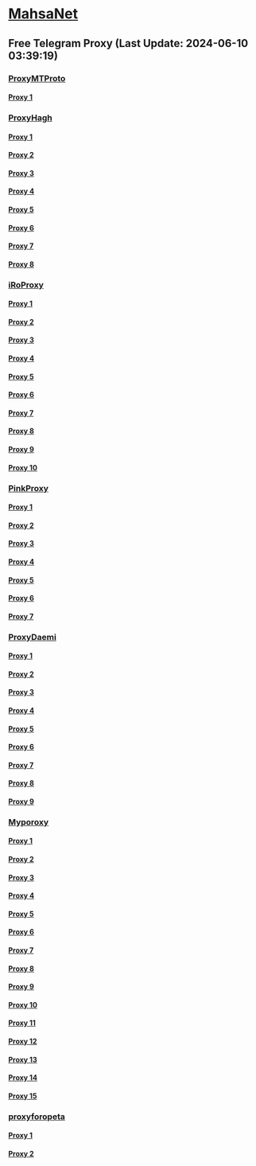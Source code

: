
# [MahsaNet](https://t.me/mahsa_net)
## Free Telegram Proxy (Last Update: 2024-06-10 03:39:19)
### [ProxyMTProto](https://t.me/ProxyMTProto)
#### [Proxy 1](tg://proxy?server=78.47.78.175&port=1919&secret=7HQighJPBNMYVRNB6tdkVw)
### [ProxyHagh](https://t.me/ProxyHagh)
#### [Proxy 1](tg://proxy?server=newmcill.com.iranzell.co.uk.do_yo.want_to.clash_with.this.microsoft.com.there_is_no.place_nano.localhost.bing.com.count_with_me.cyou.com.now_sudo.rm_rf.ddns.net.we_are_here.again_to_fight.with_everyone.i_am.the_internet.special_wayairancell.emirblog.com.&port=798&secret=7HQighJPBNMYVRNB6tdkVw)
#### [Proxy 2](tg://proxy?server=newmcill.com.iranzell.co.uk.do_yo.want_to.clash_with.this.microsoft.com.there_is_no.place_nano.localhost.bing.com.count_with_me.cyou.com.now_sudo.rm_rf.ddns.net.we_are_here.again_to_fight.with_everyone.i_am.the_internet.special_wayairancell.emirblog.com.&port=798&secret=7HQighJPBNMYVRNB6tdkVw)
#### [Proxy 3](tg://proxy?server=newmcill.com.iranzell.co.uk.do_yo.want_to.clash_with.this.microsoft.com.there_is_no.place_nano.localhost.bing.com.count_with_me.cyou.com.now_sudo.rm_rf.ddns.net.we_are_here.again_to_fight.with_everyone.i_am.the_internet.special_wayairancell.emirblog.com.&port=798&secret=7HQighJPBNMYVRNB6tdkVw)
#### [Proxy 4](tg://proxy?server=newmcill.com.iranzell.co.uk.do_yo.want_to.clash_with.this.microsoft.com.there_is_no.place_nano.localhost.bing.com.count_with_me.cyou.com.now_sudo.rm_rf.ddns.net.we_are_here.again_to_fight.with_everyone.i_am.the_internet.special_wayairancell.emirblog.com.&port=798&secret=7HQighJPBNMYVRNB6tdkVw)
#### [Proxy 5](tg://proxy?server=newmcill.com.iranzell.co.uk.do_yo.want_to.clash_with.this.microsoft.com.there_is_no.place_nano.localhost.bing.com.count_with_me.cyou.com.now_sudo.rm_rf.ddns.net.we_are_here.again_to_fight.with_everyone.i_am.the_internet.special_wayairancell.emirblog.com.&port=798&secret=7HQighJPBNMYVRNB6tdkVw)
#### [Proxy 6](tg://proxy?server=newmcill.com.iranzell.co.uk.do_yo.want_to.clash_with.this.microsoft.com.there_is_no.place_nano.localhost.bing.com.count_with_me.cyou.com.now_sudo.rm_rf.ddns.net.we_are_here.again_to_fight.with_everyone.i_am.the_internet.special_wayairancell.emirblog.com.&port=798&secret=7HQighJPBNMYVRNB6tdkVw)
#### [Proxy 7](tg://proxy?server=newmcill.com.iranzell.co.uk.do_yo.want_to.clash_with.this.microsoft.com.there_is_no.place_nano.localhost.bing.com.count_with_me.cyou.com.now_sudo.rm_rf.ddns.net.we_are_here.again_to_fight.with_everyone.i_am.the_internet.special_wayairancell.emirblog.com.&port=798&secret=7HQighJPBNMYVRNB6tdkVw)
#### [Proxy 8](tg://proxy?server=newmcill.com.iranzell.co.uk.do_yo.want_to.clash_with.this.microsoft.com.there_is_no.place_nano.localhost.bing.com.count_with_me.cyou.com.now_sudo.rm_rf.ddns.net.we_are_here.again_to_fight.with_everyone.i_am.the_internet.special_wayairancell.emirblog.com.&port=798&secret=7HQighJPBNMYVRNB6tdkVw)
### [iRoProxy](https://t.me/iRoProxy)
#### [Proxy 1](tg://proxy?server=103.69.224.182&port=66&secret=7HQighJPBNMYVRNB6tdkVw)
#### [Proxy 2](tg://proxy?server=103.69.224.162&port=66&secret=7HQighJPBNMYVRNB6tdkVw)
#### [Proxy 3](tg://proxy?server=103.69.224.181&port=6&secret=7HQighJPBNMYVRNB6tdkVw)
#### [Proxy 4](tg://proxy?server=103.69.224.141&port=6&secret=7HQighJPBNMYVRNB6tdkVw)
#### [Proxy 5](tg://proxy?server=103.69.224.218&port=6&secret=7HQighJPBNMYVRNB6tdkVw)
#### [Proxy 6](tg://proxy?server=103.69.224.121&port=6&secret=7HQighJPBNMYVRNB6tdkVw)
#### [Proxy 7](tg://proxy?server=103.69.224.142&port=66&secret=7HQighJPBNMYVRNB6tdkVw)
#### [Proxy 8](tg://proxy?server=103.69.224.241&port=6&secret=7HQighJPBNMYVRNB6tdkVw)
#### [Proxy 9](tg://proxy?server=103.69.224.161&port=6&secret=7HQighJPBNMYVRNB6tdkVw)
#### [Proxy 10](tg://proxy?server=103.69.224.122&port=66&secret=7HQighJPBNMYVRNB6tdkVw)
### [PinkProxy](https://t.me/PinkProxy)
#### [Proxy 1](tg://proxy?server=88.80.135.94&port=7643&secret=7HQighJPBNMYVRNB6tdkVw)
#### [Proxy 2](tg://proxy?server=88.80.135.28&port=7643&secret=7HQighJPBNMYVRNB6tdkVw)
#### [Proxy 3](tg://proxy?server=185.115.161.241&port=43&secret=7HQighJPBNMYVRNB6tdkVw)
#### [Proxy 4](tg://proxy?server=185.115.161.197&port=8085&secret=7HQighJPBNMYVRNB6tdkVw)
#### [Proxy 5](tg://proxy?server=103.69.224.218&port=6&secret=7HQighJPBNMYVRNB6tdkVw)
#### [Proxy 6](tg://proxy?server=94.177.51.2&port=8443&secret=7HQighJPBNMYVRNB6tdkVw)
#### [Proxy 7](tg://proxy?server=88.80.135.210&port=777&secret=7HQighJPBNMYVRNB6tdkVw)
### [ProxyDaemi](https://t.me/ProxyDaemi)
#### [Proxy 1](tg://proxy?server=49.12.76.196&port=77&secret=7HQighJPBNMYVRNB6tdkVw)
#### [Proxy 2](tg://proxy?server=78.46.237.161&port=1919&secret=7HQighJPBNMYVRNB6tdkVw)
#### [Proxy 3](tg://proxy?server=newmcill.com.iranzell.co.uk.do_yo.want_to.clash_with.this.microsoft.com.there_is_no.place_nano.localhost.bing.com.count_with_me.cyou.com.now_sudo.rm_rf.ddns.net.we_are_here.again_to_fight.with_everyone.i_am.the_internet.special_wayairancell.emirblog.com.&port=798&secret=7HQighJPBNMYVRNB6tdkVw)
#### [Proxy 4](tg://proxy?server=195.201.32.156&port=7443&secret=7HQighJPBNMYVRNB6tdkVw)
#### [Proxy 5](tg://proxy?server=cloudflare.com.nokia.co.uk.do_you.want_to.clash_without.this.www.microsoft.com.there_is_no.place_like.localhost.www.bing.com.count_with_me.cyou.net.digikala.com.msn.com.bsi.ir.enamad.ir.now_sudo.again_to_fight.everyone.i_am.udp_internet.tcp-udp.co.uk.&port=3443&secret=FgMBAgABAAH8AwOG4kw63QPQ)
#### [Proxy 6](tg://proxy?server=188.245.35.219&port=7443&secret=7HQighJPBNMYVRNB6tdkVw)
#### [Proxy 7](tg://proxy?server=Dash.Cloudflare.com.www.google.com.hercoll.pw&port=1919&secret=7HQighJPBNMYVRNB6tdkVw)
#### [Proxy 8](tg://proxy?server=cloudflare.com.nukia.com.do_you.want_to.clash_without.this.www.microsoft.com.there_is_no.place_like.localhost.www.bing.com.count_with_me.cyou.net.digikala.com.msn.com.bsi.ir.enamad.ir.now_sudo.again_to_fight.everyone.i_am.order-bl1k-netconf.info.&port=7443&secret=FgMBAgABAAH8AwOG4kw63QBQ)
#### [Proxy 9](tg://proxy?server=5.75.249.177&port=8083&secret=7HQighJPBNMYVRNB6tdkVw)
### [Myporoxy](https://t.me/Myporoxy)
#### [Proxy 1](tg://proxy?server=One.Dash.cloudflare.com.www.play.google.com.avoxano.shop&port=1919&secret=7HQighJPBNMYVRNB6tdkVw)
#### [Proxy 2](tg://proxy?server=Access.cloudflare.com.www.google.com.jockero.sbs&port=1919&secret=7HQighJPBNMYVRNB6tdkVw)
#### [Proxy 3](tg://proxy?server=One.Dash.cloudflare.com.www.play.google.com.avoxano.shop&port=1919&secret=7HQighJPBNMYVRNB6tdkVw)
#### [Proxy 4](tg://proxy?server=Dash.Cloudflare.com.www.google.com.hercoll.pw&port=1919&secret=7HQighJPBNMYVRNB6tdkVw)
#### [Proxy 5](tg://proxy?server=Site.cloudflare.com.www.play.com.dorkamos.baby&port=1919&secret=7HQighJPBNMYVRNB6tdkVw)
#### [Proxy 6](tg://proxy?server=Access.cloudflare.com.www.google.com.jockero.sbs&port=1919&secret=7HQighJPBNMYVRNB6tdkVw)
#### [Proxy 7](tg://proxy?server=One.Dash.cloudflare.com.www.play.google.com.avoxano.shop&port=1919&secret=7HQighJPBNMYVRNB6tdkVw)
#### [Proxy 8](tg://proxy?server=Dash.Cloudflare.com.www.google.com.hercoll.pw&port=1919&secret=7HQighJPBNMYVRNB6tdkVw)
#### [Proxy 9](tg://proxy?server=Access.cloudflare.com.www.google.com.jockero.sbs&port=1919&secret=7HQighJPBNMYVRNB6tdkVw)
#### [Proxy 10](tg://proxy?server=One.Dash.cloudflare.com.www.play.google.com.avoxano.shop&port=1919&secret=7HQighJPBNMYVRNB6tdkVw)
#### [Proxy 11](tg://proxy?server=Dash.Cloudflare.com.www.google.com.hercoll.pw&port=1919&secret=7HQighJPBNMYVRNB6tdkVw)
#### [Proxy 12](tg://proxy?server=Site.cloudflare.com.www.play.com.dorkamos.baby&port=1919&secret=7HQighJPBNMYVRNB6tdkVw)
#### [Proxy 13](tg://proxy?server=Access.cloudflare.com.www.google.com.jockero.sbs&port=1919&secret=7HQighJPBNMYVRNB6tdkVw)
#### [Proxy 14](tg://proxy?server=One.Dash.cloudflare.com.www.play.google.com.avoxano.shop&port=1919&secret=7HQighJPBNMYVRNB6tdkVw)
#### [Proxy 15](tg://proxy?server=Access.cloudflare.com.www.google.com.jockero.sbs&port=1919&secret=7HQighJPBNMYVRNB6tdkVw)
### [proxyforopeta](https://t.me/proxyforopeta)
#### [Proxy 1](tg://proxy?server=65.109.189.77&port=443&secret=7HQighJPBNMYVRNB6tdkVw)
#### [Proxy 2](tg://proxy?server=49.12.76.196&port=77&secret=7HQighJPBNMYVRNB6tdkVw)

    